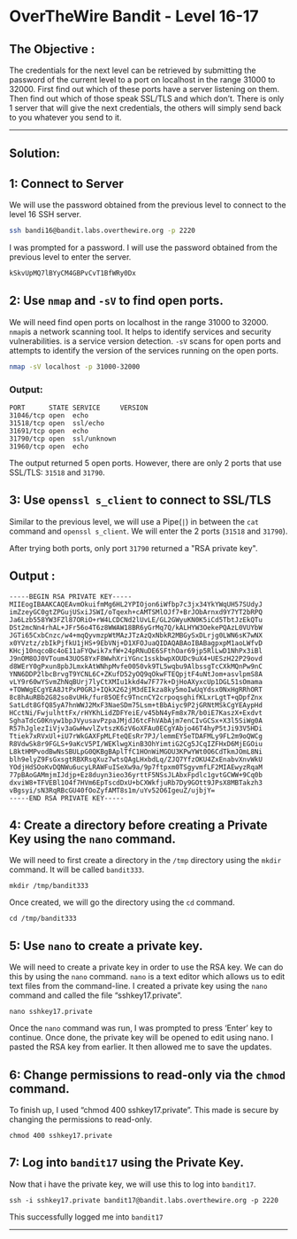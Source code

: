 # OverTheWire Bandit - Level 16-17

## The Objective : 
The credentials for the next level can be retrieved by submitting the password of the current level to a port on localhost in the range 31000 to 32000. First find out which of these ports have a server listening on them. Then find out which of those speak SSL/TLS and which don’t. There is only 1 server that will give the next credentials, the others will simply send back to you whatever you send to it.

---

## Solution:

## 1: Connect to Server
We will use the password obtained from the previous level to connect to the level 16 SSH server.

```bash
ssh bandi16@bandit.labs.overthewire.org -p 2220
```

I was prompted for a password. I will use the password obtained from the previous level to enter the server.

```bash
kSkvUpMQ7lBYyCM4GBPvCvT1BfWRy0Dx
```

## 2: Use `nmap` and `-sV` to find open ports.
We will need find open ports on localhost in the range 31000 to 32000. `nmap`is a network scanning tool. It helps to identify services and security vulnerabilities. is a service version detection. `-sV` scans for open ports and attempts to identify the version of the services running on the open ports. 

```bash
nmap -sV localhost -p 31000-32000
```

### Output: 
```
PORT      STATE SERVICE     VERSION
31046/tcp open  echo
31518/tcp open  ssl/echo
31691/tcp open  echo
31790/tcp open  ssl/unknown
31960/tcp open  echo

```

The output returned 5 open ports. However, there are only 2 ports that use SSL/TLS: `31518` and `31790`.

## 3: Use `openssl s_client` to connect to SSL/TLS
Similar to the previous level, we will use a Pipe(`|`) in between the `cat` command and `openssl s_client`. We will enter the 2 ports (`31518` and `31790`).

After trying both ports, only port `31790` returned a "RSA private key".

## Output :
```
-----BEGIN RSA PRIVATE KEY-----
MIIEogIBAAKCAQEAvmOkuifmMg6HL2YPIOjon6iWfbp7c3jx34YkYWqUH57SUdyJ
imZzeyGC0gtZPGujUSxiJSWI/oTqexh+cAMTSMlOJf7+BrJObArnxd9Y7YT2bRPQ
Ja6Lzb558YW3FZl87ORiO+rW4LCDCNd2lUvLE/GL2GWyuKN0K5iCd5TbtJzEkQTu
DSt2mcNn4rhAL+JFr56o4T6z8WWAW18BR6yGrMq7Q/kALHYW3OekePQAzL0VUYbW
JGTi65CxbCnzc/w4+mqQyvmzpWtMAzJTzAzQxNbkR2MBGySxDLrjg0LWN6sK7wNX
x0YVztz/zbIkPjfkU1jHS+9EbVNj+D1XFOJuaQIDAQABAoIBABagpxpM1aoLWfvD
KHcj10nqcoBc4oE11aFYQwik7xfW+24pRNuDE6SFthOar69jp5RlLwD1NhPx3iBl
J9nOM8OJ0VToum43UOS8YxF8WwhXriYGnc1sskbwpXOUDc9uX4+UESzH22P29ovd
d8WErY0gPxun8pbJLmxkAtWNhpMvfe0050vk9TL5wqbu9AlbssgTcCXkMQnPw9nC
YNN6DDP2lbcBrvgT9YCNL6C+ZKufD52yOQ9qOkwFTEQpjtF4uNtJom+asvlpmS8A
vLY9r60wYSvmZhNqBUrj7lyCtXMIu1kkd4w7F77k+DjHoAXyxcUp1DGL51sOmama
+TOWWgECgYEA8JtPxP0GRJ+IQkX262jM3dEIkza8ky5moIwUqYdsx0NxHgRRhORT
8c8hAuRBb2G82so8vUHk/fur85OEfc9TncnCY2crpoqsghifKLxrLgtT+qDpfZnx
SatLdt8GfQ85yA7hnWWJ2MxF3NaeSDm75Lsm+tBbAiyc9P2jGRNtMSkCgYEAypHd
HCctNi/FwjulhttFx/rHYKhLidZDFYeiE/v45bN4yFm8x7R/b0iE7KaszX+Exdvt
SghaTdcG0Knyw1bpJVyusavPzpaJMjdJ6tcFhVAbAjm7enCIvGCSx+X3l5SiWg0A
R57hJglezIiVjv3aGwHwvlZvtszK6zV6oXFAu0ECgYAbjo46T4hyP5tJi93V5HDi
Ttiek7xRVxUl+iU7rWkGAXFpMLFteQEsRr7PJ/lemmEY5eTDAFMLy9FL2m9oQWCg
R8VdwSk8r9FGLS+9aKcV5PI/WEKlwgXinB3OhYimtiG2Cg5JCqIZFHxD6MjEGOiu
L8ktHMPvodBwNsSBULpG0QKBgBAplTfC1HOnWiMGOU3KPwYWt0O6CdTkmJOmL8Ni
blh9elyZ9FsGxsgtRBXRsqXuz7wtsQAgLHxbdLq/ZJQ7YfzOKU4ZxEnabvXnvWkU
YOdjHdSOoKvDQNWu6ucyLRAWFuISeXw9a/9p7ftpxm0TSgyvmfLF2MIAEwyzRqaM
77pBAoGAMmjmIJdjp+Ez8duyn3ieo36yrttF5NSsJLAbxFpdlc1gvtGCWW+9Cq0b
dxviW8+TFVEBl1O4f7HVm6EpTscdDxU+bCXWkfjuRb7Dy9GOtt9JPsX8MBTakzh3
vBgsyi/sN3RqRBcGU40fOoZyfAMT8s1m/uYv52O6IgeuZ/ujbjY=
-----END RSA PRIVATE KEY-----
```

## 4: Create a directory before creating a Private Key using the `nano` command.
We will need to first create a directory in the `/tmp` directory using the `mkdir` command. It will be called `bandit333`.

```
mkdir /tmp/bandit333
```

Once created, we will go the directory using the `cd` command.

```
cd /tmp/bandit333
```

## 5: Use `nano` to create a private key.
We will need to create a private key in order to use the RSA key. We can do this by using the `nano` command. 
`nano` is a text editor which allows us to edit text files from the command-line.  I created a private key using the `nano` command and called the file “sshkey17.private”.

```
nano sshkey17.private
```

Once the `nano` command was run, I was prompted to press ‘Enter’ key to continue. Once done, the private key will be opened to edit using nano. I pasted the RSA key from earlier. It then allowed me to save the updates. 

## 6: Change permissions to read-only via the `chmod` command.
To finish up, I used “chmod 400 sshkey17.private”. This made is secure by changing the permissions to read-only. 
```
chmod 400 sshkey17.private
```

## 7: Log into `bandit17` using the Private Key.
Now that i have the private key, we will use this to log into `bandit17`.
```
ssh -i sshkey17.private bandit17@bandit.labs.overthewire.org -p 2220
```
This successfully logged me into `bandit17`

---



